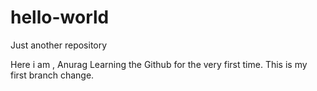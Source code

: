 # hello-world
Just another repository

Here i am , Anurag Learning the Github for the very first time.  This is my first branch change.
